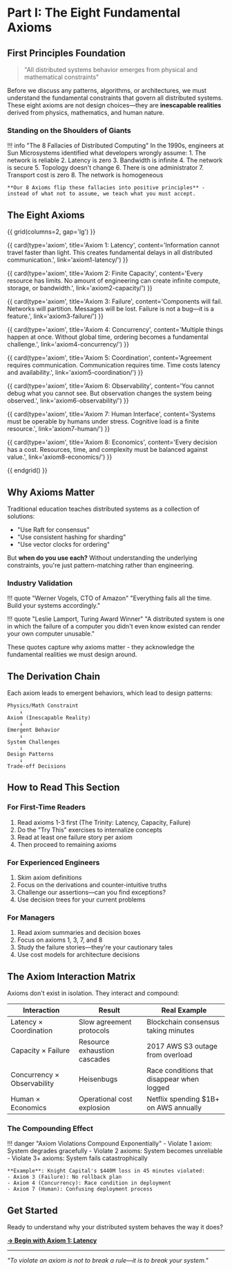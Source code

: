 # Part I: The Eight Fundamental Axioms

## First Principles Foundation

> "All distributed systems behavior emerges from physical and mathematical constraints"

Before we discuss any patterns, algorithms, or architectures, we must understand the fundamental constraints that govern all distributed systems. These eight axioms are not design choices—they are **inescapable realities** derived from physics, mathematics, and human nature.

### Standing on the Shoulders of Giants

!!! info "The 8 Fallacies of Distributed Computing"
    In the 1990s, engineers at Sun Microsystems identified what developers wrongly assume:
    1. The network is reliable
    2. Latency is zero
    3. Bandwidth is infinite
    4. The network is secure
    5. Topology doesn't change
    6. There is one administrator
    7. Transport cost is zero
    8. The network is homogeneous
    
    **Our 8 Axioms flip these fallacies into positive principles** - instead of what not to assume, we teach what you must accept.

## The Eight Axioms

<div class="axiom-grid">
{{ grid(columns=2, gap='lg') }}

{{ card(type='axiom', title='Axiom 1: Latency', content='Information cannot travel faster than light. This creates fundamental delays in all distributed communication.', link='axiom1-latency/') }}

{{ card(type='axiom', title='Axiom 2: Finite Capacity', content='Every resource has limits. No amount of engineering can create infinite compute, storage, or bandwidth.', link='axiom2-capacity/') }}

{{ card(type='axiom', title='Axiom 3: Failure', content='Components will fail. Networks will partition. Messages will be lost. Failure is not a bug—it is a feature.', link='axiom3-failure/') }}

{{ card(type='axiom', title='Axiom 4: Concurrency', content='Multiple things happen at once. Without global time, ordering becomes a fundamental challenge.', link='axiom4-concurrency/') }}

{{ card(type='axiom', title='Axiom 5: Coordination', content='Agreement requires communication. Communication requires time. Time costs latency and availability.', link='axiom5-coordination/') }}

{{ card(type='axiom', title='Axiom 6: Observability', content='You cannot debug what you cannot see. But observation changes the system being observed.', link='axiom6-observability/') }}

{{ card(type='axiom', title='Axiom 7: Human Interface', content='Systems must be operable by humans under stress. Cognitive load is a finite resource.', link='axiom7-human/') }}

{{ card(type='axiom', title='Axiom 8: Economics', content='Every decision has a cost. Resources, time, and complexity must be balanced against value.', link='axiom8-economics/') }}

{{ endgrid() }}
</div>

## Why Axioms Matter

Traditional education teaches distributed systems as a collection of solutions:
- "Use Raft for consensus"
- "Use consistent hashing for sharding"
- "Use vector clocks for ordering"

But **when do you use each?** Without understanding the underlying constraints, you're just pattern-matching rather than engineering.

### Industry Validation

!!! quote "Werner Vogels, CTO of Amazon"
    "Everything fails all the time. Build your systems accordingly."
    
!!! quote "Leslie Lamport, Turing Award Winner"
    "A distributed system is one in which the failure of a computer you didn't even know existed can render your own computer unusable."

These quotes capture why axioms matter - they acknowledge the fundamental realities we must design around.

## The Derivation Chain

Each axiom leads to emergent behaviors, which lead to design patterns:

```
Physics/Math Constraint
    ↓
Axiom (Inescapable Reality)
    ↓
Emergent Behavior
    ↓
System Challenges
    ↓
Design Patterns
    ↓
Trade-off Decisions
```

## How to Read This Section

### For First-Time Readers
1. Read axioms 1-3 first (The Trinity: Latency, Capacity, Failure)
2. Do the "Try This" exercises to internalize concepts
3. Read at least one failure story per axiom
4. Then proceed to remaining axioms

### For Experienced Engineers
1. Skim axiom definitions
2. Focus on the derivations and counter-intuitive truths
3. Challenge our assertions—can you find exceptions?
4. Use decision trees for your current problems

### For Managers
1. Read axiom summaries and decision boxes
2. Focus on axioms 1, 3, 7, and 8
3. Study the failure stories—they're your cautionary tales
4. Use cost models for architecture decisions

## The Axiom Interaction Matrix

Axioms don't exist in isolation. They interact and compound:

| Interaction | Result | Real Example |
|------------|---------|-------------|
| Latency × Coordination | Slow agreement protocols | Blockchain consensus taking minutes |
| Capacity × Failure | Resource exhaustion cascades | 2017 AWS S3 outage from overload |
| Concurrency × Observability | Heisenbugs | Race conditions that disappear when logged |
| Human × Economics | Operational cost explosion | Netflix spending $1B+ on AWS annually |

### The Compounding Effect

!!! danger "Axiom Violations Compound Exponentially"
    - Violate 1 axiom: System degrades gracefully
    - Violate 2 axioms: System becomes unreliable
    - Violate 3+ axioms: System fails catastrophically
    
    **Example**: Knight Capital's $440M loss in 45 minutes violated:
    - Axiom 3 (Failure): No rollback plan
    - Axiom 4 (Concurrency): Race condition in deployment
    - Axiom 7 (Human): Confusing deployment process

## Get Started

Ready to understand why your distributed system behaves the way it does?

[**→ Begin with Axiom 1: Latency**](axiom1-latency/index.md)

---

*"To violate an axiom is not to break a rule—it is to break your system."*